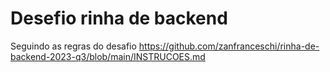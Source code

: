 # Desefio rinha de backend

Seguindo as regras do desafio https://github.com/zanfranceschi/rinha-de-backend-2023-q3/blob/main/INSTRUCOES.md

